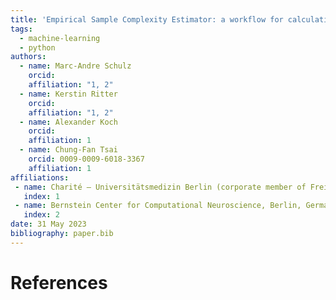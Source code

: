 ```yaml
---
title: 'Empirical Sample Complexity Estimator: a workflow for calculating necessary sample size and highest achievable accuracy'
tags:
  - machine-learning
  - python
authors:
  - name: Marc-Andre Schulz
    orcid: 
    affiliation: "1, 2"
  - name: Kerstin Ritter
    orcid: 
    affiliation: "1, 2"
  - name: Alexander Koch
    orcid: 
    affiliation: 1
  - name: Chung-Fan Tsai
    orcid: 0009-0009-6018-3367
    affiliation: 1
affiliations:
 - name: Charité – Universitätsmedizin Berlin (corporate member of Freie Universität Berlin, Humboldt-Universität zu Berlin, and Berlin Institute of Health), Department of Psychiatry and Psychotherapy, Berlin, Germany
   index: 1
 - name: Bernstein Center for Computational Neuroscience, Berlin, Germany
   index: 2
date: 31 May 2023
bibliography: paper.bib
---
```




# References

